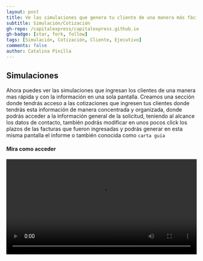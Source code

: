 ```yaml
---
layout: post
title: Ve las simulaciones que genera tu cliente de una manera más fácil y rápida
subtitle: Simulación/Cotización
gh-repo: /capitalexpress/capitalexpress.github.io
gh-badge: [star, fork, follow]
tags: [Simulación, Cotización, Cliente, Ejecutivo]
comments: false
author: Catalina Pinilla
---
```


## Simulaciones

Ahora puedes ver las simulaciones que ingresan los clientes de una manera mas rápida y con la información en una sola pantalla. Creamos una sección donde tendrás acceso a las cotizaciones que ingresen tus clientes donde tendrás esta información de manera concentrada y organizada, donde podrás acceder a la información general de la solicitud, teniendo al alcance los datos de contacto, también podrás modificar en unos pocos click los plazos de las facturas que fueron ingresadas y podrás generar en esta misma pantalla el informe o también conocida como `carta guía`

#### Mira como acceder

<video width="100%" controls>
<source src="https://cdn.capitalexpress.cl/video/2025-04-26-apartado-simulaciones.mp4" type="video/mp4">
Tu navegador no soporta el elemento de video.
</video>
